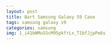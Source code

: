 ```yaml
---
layout: post
title: Bart Samsung Galaxy S9 Case
tags: samsung galaxy s9
categories: samsung
img: 1_i41bWMuSScM95pkfrLx_T1bfJjpPe6s
---
```

